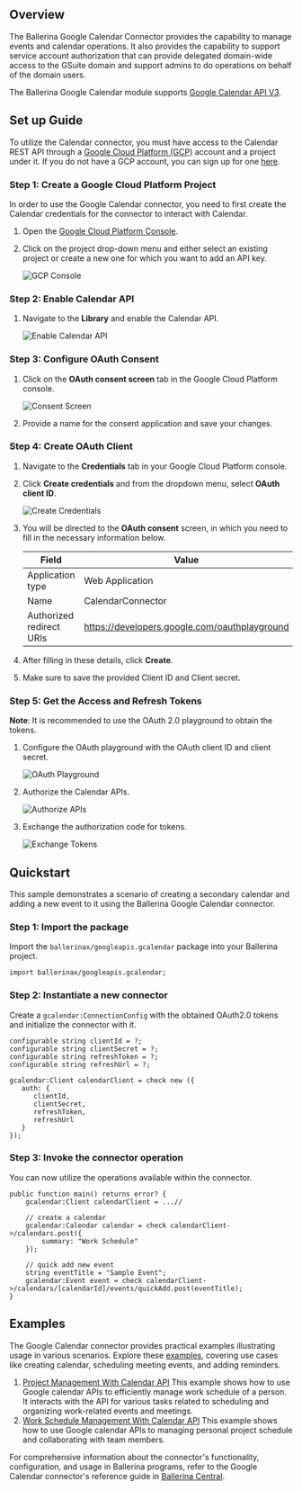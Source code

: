 ## Overview

The Ballerina Google Calendar Connector provides the capability to manage events and calendar operations. It also provides the capability to support service account authorization that can provide delegated domain-wide access to the GSuite domain and support admins to do operations on behalf of the domain users.

The Ballerina Google Calendar module supports [Google Calendar API V3](https://developers.google.com/calendar/api).

## Set up Guide

To utilize the Calendar connector, you must have access to the Calendar REST API through a [Google Cloud Platform (GCP)](https://console.cloud.google.com/) account and a project under it. If you do not have a GCP account, you can sign up for one [here](https://cloud.google.com/).

### Step 1: Create a Google Cloud Platform Project

In order to use the Google Calendar connector, you need to first create the Calendar credentials for the connector to interact with Calendar.

1. Open the [Google Cloud Platform Console](https://console.cloud.google.com/).

2. Click on the project drop-down menu and either select an existing project or create a new one for which you want to add an API key.

    ![GCP Console](https://raw.githubusercontent.com/ballerina-platform/module-ballerinax-googleapis.calendar/main/ballerina/resources/gcp-console-project-view.png)

### Step 2: Enable Calendar API

1. Navigate to the **Library** and enable the Calendar API.

    ![Enable Calendar API](https://raw.githubusercontent.com/ballerina-platform/module-ballerinax-googleapis.calendar/main/ballerina/resources/enable-calendar-api.png)

### Step 3: Configure OAuth Consent

1. Click on the **OAuth consent screen** tab in the Google Cloud Platform console.

    ![Consent Screen](https://raw.githubusercontent.com/ballerina-platform/module-ballerinax-googleapis.calendar/main/ballerina/resources/consent-screen.png)

2. Provide a name for the consent application and save your changes.

### Step 4: Create OAuth Client

1. Navigate to the **Credentials** tab in your Google Cloud Platform console.

2. Click  **Create credentials** and from the dropdown menu, select **OAuth client ID**.

    ![Create Credentials](https://raw.githubusercontent.com/ballerina-platform/module-ballerinax-googleapis.calendar/main/ballerina/resources/create-credentials.png)

3. You will be directed to the **OAuth consent** screen, in which you need to fill in the necessary information below.

    | Field                     | Value |
    | ------------------------- | ----- |
    | Application type          | Web Application |
    | Name                      | CalendarConnector  |
    | Authorized redirect URIs  | <https://developers.google.com/oauthplayground> |

4. After filling in these details, click **Create**.

5. Make sure to save the provided Client ID and Client secret.

### Step 5: Get the Access and Refresh Tokens

**Note**: It is recommended to use the OAuth 2.0 playground to obtain the tokens.

1. Configure the OAuth playground with the OAuth client ID and client secret.

    ![OAuth Playground](https://raw.githubusercontent.com/ballerina-platform/module-ballerinax-googleapis.calendar/main/ballerina/resources/oauth-playground.png)

2. Authorize the Calendar APIs.

    ![Authorize APIs](https://raw.githubusercontent.com/ballerina-platform/module-ballerinax-googleapis.calendar/main/ballerina/resources/authorize-calendar-apis.png)

3. Exchange the authorization code for tokens.

    ![Exchange Tokens](https://raw.githubusercontent.com/ballerina-platform/module-ballerinax-googleapis.calendar/main/ballerina/resources/exchange-tokens.png)

## Quickstart

This sample demonstrates a scenario of creating a secondary calendar and adding a new event to it using the Ballerina Google Calendar connector.

### Step 1: Import the package

Import the `ballerinax/googleapis.gcalendar` package into your Ballerina project.

```ballerina
import ballerinax/googleapis.gcalendar;
```

### Step 2: Instantiate a new connector

Create a `gcalendar:ConnectionConfig` with the obtained OAuth2.0 tokens and initialize the connector with it.

```ballerina
configurable string clientId = ?;
configurable string clientSecret = ?;
configurable string refreshToken = ?;
configurable string refreshUrl = ?;

gcalendar:Client calendarClient = check new ({
   auth: {
      clientId,
      clientSecret,
      refreshToken,
      refreshUrl
   }
});
```

### Step 3: Invoke the connector operation

You can now utilize the operations available within the connector.

```ballerina
public function main() returns error? {
    gcalendar:Client calendarClient = ...//

    // create a calendar
    gcalendar:Calendar calendar = check calendarClient->/calendars.post({
        summary: "Work Schedule"
    });

    // quick add new event
    string eventTitle = "Sample Event";
    gcalendar:Event event = check calendarClient->/calendars/[calendarId]/events/quickAdd.post(eventTitle);
}
```

## Examples

The Google Calendar connector provides practical examples illustrating usage in various scenarios. Explore these [examples](https://github.com/ballerina-platform/module-ballerinax-googleapis.calendar/tree/main/examples), covering use cases like creating calendar, scheduling meeting events, and adding reminders.

1. [Project Management With Calendar API](https://github.com/ballerina-platform/module-ballerinax-googleapis.calendar/tree/main/examples/project-management-with-calendar)
    This example shows how to use Google calendar APIs to efficiently manage work schedule of a person. It interacts with the API for various tasks related to scheduling and organizing work-related events and meetings.
2. [Work Schedule Management With Calendar API](https://github.com/ballerina-platform/module-ballerinax-googleapis.calendar/tree/main/examples/work-schedule-management-with-calendar)
    This example shows how to use Google calendar APIs to managing personal project schedule and collaborating with team members.

For comprehensive information about the connector's functionality, configuration, and usage in Ballerina programs, refer to the Google Calendar connector's reference guide in [Ballerina Central](https://central.ballerina.io/ballerinax/googleapis.calendar/latest).
